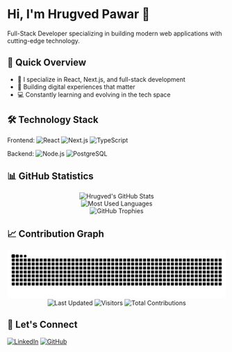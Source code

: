 # Hi, I'm Hrugved Pawar 👋

Full-Stack Developer specializing in building modern web applications with cutting-edge technology.

## 🚀 Quick Overview

- 🔭 I specialize in React, Next.js, and full-stack development
- 🎯 Building digital experiences that matter
- 💻 Constantly learning and evolving in the tech space

## 🛠 Technology Stack

Frontend:
![React](https://img.shields.io/badge/React-20232A?style=for-the-badge&logo=react&logoColor=61DAFB)
![Next.js](https://img.shields.io/badge/Next.js-000000?style=for-the-badge&logo=next.js&logoColor=white)
![TypeScript](https://img.shields.io/badge/TypeScript-007ACC?style=for-the-badge&logo=typescript&logoColor=white)

Backend:
![Node.js](https://img.shields.io/badge/Node.js-339933?style=for-the-badge&logo=node.js&logoColor=white)
![PostgreSQL](https://img.shields.io/badge/PostgreSQL-316192?style=for-the-badge&logo=postgresql&logoColor=white)

## 📊 GitHub Statistics

<div align="center">
  <!-- GitHub Stats Card -->
  <img src="https://github-readme-stats-git-masterrstaa-rickstaa.vercel.app/api?username=rugg07&show_icons=true&theme=radical&hide_border=true&count_private=true" alt="Hrugved's GitHub Stats" />
</div>

<div align="center">
  <!-- Most Used Languages -->
  <img src="https://github-readme-stats-git-masterrstaa-rickstaa.vercel.app/api/top-langs/?username=rugg07&layout=compact&theme=radical&hide_border=true" alt="Most Used Languages" />
</div>

<div align="center">
  <!-- GitHub Trophies -->
  <img src="https://github-profile-trophy.vercel.app/?username=rugg07&theme=radical&no-frame=true&margin-w=4&row=2&column=4" alt="GitHub Trophies" />
</div>

## 📈 Contribution Graph

<picture>
  <source media="(prefers-color-scheme: dark)" srcset="https://raw.githubusercontent.com/rugg07/rugg07/output/github-contribution-grid-snake-dark.svg" />
  <source media="(prefers-color-scheme: light)" srcset="https://raw.githubusercontent.com/rugg07/rugg07/output/github-contribution-grid-snake.svg" />
  <img alt="github contribution grid snake animation" src="https://raw.githubusercontent.com/rugg07/rugg07/output/github-contribution-grid-snake.svg" />
</picture>

<div align="center">
  <img src="https://custom-icon-badges.demolab.com/github/last-commit/rugg07/rugg07?color=236ad3&labelColor=1155ba&style=for-the-badge&logo=history&logoColor=white&label=Last%20Updated" alt="Last Updated"/>
  <img src="https://hits.sh/github.com/rugg07/rugg07.svg?color=236ad3&labelColor=1155ba&style=for-the-badge&label=Visitors" alt="Visitors"/>
  <img src="https://custom-icon-badges.demolab.com/badge/dynamic/json?color=236ad3&labelColor=1155ba&style=for-the-badge&logo=graph&logoColor=white&label=Total%20Contributions&query=total_contributions&url=https://github-contributions-api.deno.dev/rugg07" alt="Total Contributions"/>
</div>

## 🤝 Let's Connect

[![LinkedIn](https://img.shields.io/badge/LinkedIn-0077B5?style=for-the-badge&logo=linkedin&logoColor=white)](https://www.linkedin.com/in/hrugved-pawar/)
[![GitHub](https://img.shields.io/badge/GitHub-100000?style=for-the-badge&logo=github&logoColor=white)](https://github.com/rugg07)
